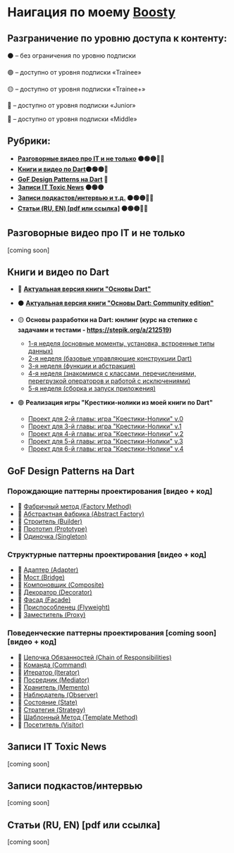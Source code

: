 # Наигация по моему [Boosty](https://boosty.to/madteacher)

## Разграничение по уровню доступа к контенту:
⚫ – без ограничения по уровню подписки

🟢 – доступно от уровня подписки «Trainee»

🟡 – доступно от уровня подписки «Trainee+»

🔵 – доступно от уровня подписки «Junior»

🔴 – доступно от уровня подписки «Middle»



## Рубрики:
- **[Разговорные видео про IT и не только](#разговорные-видео-про-it-и-не-только) ⚫🟢🟡🔵🔴**
- **[Книги и видео по Dart](#книги-и-видео-по-dart)⚫🟢🟡🔵**
- **[GoF Design Patterns на Dart](#gof-design-patterns-на-dart) 🔵**
- **[Записи IT Toxic News](#записи-it-toxic-news) ⚫🟢🟡**
- **[Записи подкастов/интервью и т.д.](#записи-подкастовинтервью) ⚫🟢🟡🔵🔴**
- **[Статьи (RU, EN) [pdf или ссылка]](#статьи-ru-en-pdf-или-ссылка) ⚫🟢🟡🔵🔴**


## Разговорные видео про IT и не только
[coming soon]

## Книги и видео по Dart
- 🔵 **[Актуальная версия книги "Основы Dart"](https://boosty.to/madteacher/posts/6371babe-6973-4d9b-930b-11d7754c9d46?share=post_link)**

- ⚫ **[Актуальная версия книги "Основы Dart: Community edition"](https://boosty.to/madteacher/posts/57edff9c-e5d8-42ba-a9c0-5a4bc257046a?share=post_link)**

- 🟡 **Основы разработки на Dart: юнлинг (курс на степике с задачами и тестами - https://stepik.org/a/212519)**
  - [1-я неделя (основные моменты, установка, встроенные типы данных)](https://boosty.to/madteacher/posts/ce8f0998-fa8b-4876-97ed-23a4ee6772df?share=post_link)
  - [2-я неделя (базовые управляющие конструкции Dart)](https://boosty.to/madteacher/posts/67ed8149-7c5a-4450-a0bf-bce50ecf29ac?share=post_link)
  - [3-я неделя (функции и абстракция)](https://boosty.to/madteacher/posts/d55c9399-4f79-4a6c-b73e-ad71f96e67e2?share=post_link)
  - [4-я неделя (знакомимся с классами, перечислениями, перегрузкой операторов и работой с исключениями)](https://boosty.to/madteacher/posts/92417087-04a7-4642-9ab7-1c5103fa0a1c?share=post_link)
  - [5-я неделя (сборка и запуск приложения)](https://boosty.to/madteacher/posts/e649d90b-8674-4ca7-a52a-11394aef8139?share=post_link)

- 🟢 **Реализация игры "Крестики-нолики из моей книги по Dart"**
  - [Проект для 2-й главы: игра "Крестики-Нолики" v.0](https://boosty.to/madteacher/posts/d2a82e81-38e4-4795-9604-662e847dfb88?share=post_link)
  - [Проект для 3-й главы: игра "Крестики-Нолики" v.1](https://boosty.to/madteacher/posts/146d0a77-5a40-4211-89ce-7c017511fade?share=post_link)
  - [Проект для 4-й главы: игра "Крестики-Нолики" v.2](https://boosty.to/madteacher/posts/2f0e36f5-8794-4f56-b9a3-4c4bfe5f5bf1?share=post_link)
  - [Проект для 5-й главы: игра "Крестики-Нолики" v.3](https://boosty.to/madteacher/posts/397702d2-5076-49d4-9e5e-641773fe781f?share=post_link)
  - [Проект для 6-й главы: игра "Крестики-Нолики" v.4](https://boosty.to/madteacher/posts/8ca85606-6c4b-415e-837f-da8773c59515?share=post_link)


## GoF Design Patterns на Dart
### Порождающие паттерны проектирования [видео + код]
- 🔵 [Фабричный метод (Factory Method)](https://boosty.to/madteacher/posts/2ae27ab7-82e5-4917-9de1-4f76756bdab5?share=post_link)
- 🔵 [Абстрактная фабрика (Abstract Factory)](https://boosty.to/madteacher/posts/c7624260-3262-4ab1-bcbf-e7c1b261e4c4?share=post_link)
- 🔵 [Строитель (Builder)](https://boosty.to/madteacher/posts/3a7800c0-e33f-4791-a6c5-fa283e415b25?share=post_link)
- 🔵 [Прототип (Prototype)](https://boosty.to/madteacher/posts/09c05be1-8bd9-47dd-a829-94502bd890e8?share=post_link)
- 🔵 [Одиночка (Singleton)](https://boosty.to/madteacher/posts/4d54d5bb-f718-41d3-9ff9-1c14ea3dfde9?share=post_link)

### Структурные паттерны проектирования [видео + код]
- 🔵 [Адаптер (Adapter)](https://boosty.to/madteacher/posts/d23ded97-d10a-4c0d-bdbf-9c4ec027aa2a?share=post_link)
- 🔵 [Мост (Bridge)](https://boosty.to/madteacher/posts/3c79d126-749c-446f-83a6-8d4d99e9bafb?share=post_link)
- 🔵 [Компоновщик (Composite)](https://boosty.to/madteacher/posts/d38ca258-517f-4cd5-923e-d8b221c3c03b?share=post_link)
- 🔵 [Декоратор (Decorator)](https://boosty.to/madteacher/posts/28c59876-a10a-499e-ba2e-e8ef8d6d8da5?share=post_link)
- 🔵 [Фасад (Facade)](https://boosty.to/madteacher/posts/6f7ce9dc-6e7a-4bb6-a563-98c49aa70444?share=post_link)
- 🔵 [Приспособленец (Flyweight)](https://boosty.to/madteacher/posts/0d2a9f8e-7bd6-4cfe-b537-94c0d487e5d7?share=post_link)
- 🔵 [Заместитель (Proxy)](https://boosty.to/madteacher/posts/90914f5d-7999-47f1-877e-2a0889cff602?share=post_link)

### Поведенческие паттерны проектирования [coming soon] [видео + код]
- 🔵 [Цепочка Обязанностей (Chain of Responsibilities)](https://boosty.to/madteacher/posts/f66bbdae-b147-4ac0-98de-17ded6cd5ef7?share=post_link)
- 🔵 [Команда (Command)](https://boosty.to/madteacher/posts/7a5c16a8-4b8e-4d30-a8a4-a898e1afe8cb?share=post_link)
- 🔵 [Итератор (Iterator)](https://boosty.to/madteacher/posts/68a569ce-166b-4248-badc-a047abcabfbf?share=post_link)
- 🔵 [Посредник (Mediator)](https://boosty.to/madteacher/posts/9d9696f0-0a3d-4451-aeeb-ccdce3795f50?share=post_link)
- 🔵 [Хранитель (Memento)](https://boosty.to/madteacher/posts/166c0e53-6267-4727-ae6f-32d9261d9c27?share=post_link)
- 🔵 [Наблюдатель (Observer)](https://boosty.to/madteacher/posts/c34de079-fa0c-483f-bdd5-a7534680661b?share=post_link)
- 🔵 [Состояние (State)](https://boosty.to/madteacher/posts/d80e60c7-67b2-469c-a1ff-b407361919b1?share=post_link)
- 🔵 [Стратегия (Strategy)](https://boosty.to/madteacher/posts/4c4e60f7-1c7a-4880-bf6c-2243e466f1ac?share=post_link)
- 🔵 [Шаблонный Метод (Template Method)](https://boosty.to/madteacher/posts/37c4ce87-f744-4ea8-9982-d3ca0c99b021?share=post_link)
- 🔵 [Посетитель (Visitor)](https://boosty.to/madteacher/posts/da3ea524-b5a2-422b-b1a6-747ad9114dca?share=success_publish_link)

## Записи IT Toxic News 
[coming soon]

## Записи подкастов/интервью
[coming soon]

## Статьи (RU, EN) [pdf или ссылка]
[coming soon]
